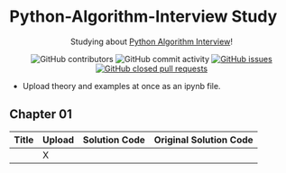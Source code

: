# Python-Algorithm-Interview Study
<div align="center">


Studying about [Python Algorithm Interview](https://github.com/onlybooks/python-algorithm-interview)!<br>


![GitHub contributors](https://img.shields.io/github/contributors/Woni0204/Algorithm-Study)
![GitHub commit activity](https://img.shields.io/github/commit-activity/m/Woni0204/Algorithm-Study)
[![GitHub issues](https://img.shields.io/github/issues/Woni0204/Algorithm-Study?color=%232da44e)](https://github.com/Woni0204/Algorithm-Study/issues)
[![GitHub closed pull requests](https://img.shields.io/github/issues-pr-closed/Woni0204/Algorithm-Study?color=%238250df)](https://github.com/Woni0204/Algorithm-Study/pulls)

</div>

* Upload theory and examples at once as an ipynb file.

## Chapter 01
| Title | Upload | Solution Code | Original Solution Code |
| ------- | --- | ------ | ----- |
| | X | | |
